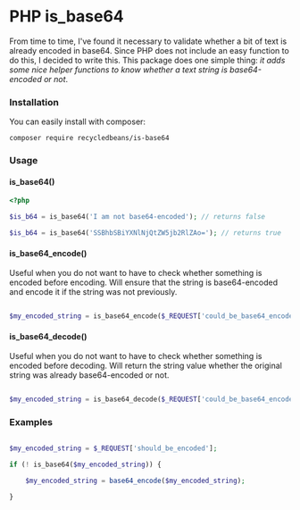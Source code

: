 # PHP is_base64

From time to time, I've found it necessary to validate whether a bit of text is already encoded in base64. Since PHP does not include an easy function to do this, I decided to write this. This package does one simple thing: _it adds some nice helper functions to know whether a text string is base64-encoded or not_.

### Installation

You can easily install with composer:

`composer require recycledbeans/is-base64`


### Usage

#### is_base64()

```php
<?php 

$is_b64 = is_base64('I am not base64-encoded'); // returns false

$is_b64 = is_base64('SSBhbSBiYXNlNjQtZW5jb2RlZAo='); // returns true

```

#### is_base64_encode()

Useful when you do not want to have to check whether something is encoded before encoding. Will ensure that the string is base64-encoded and encode it if the string was not previously.

```php

$my_encoded_string = is_base64_encode($_REQUEST['could_be_base64_encoded_or_not']); // returns base64-encoded string

```

#### is_base64_decode()

Useful when you do not want to have to check whether something is encoded before decoding. Will return the string value whether the original string was already base64-encoded or not.

```php

$my_encoded_string = is_base64_decode($_REQUEST['could_be_base64_encoded_or_not']); // returns decoded string

```


### Examples

```php

$my_encoded_string = $_REQUEST['should_be_encoded'];

if (! is_base64($my_encoded_string)) {

    $my_encoded_string = base64_encode($my_encoded_string);

}

```

